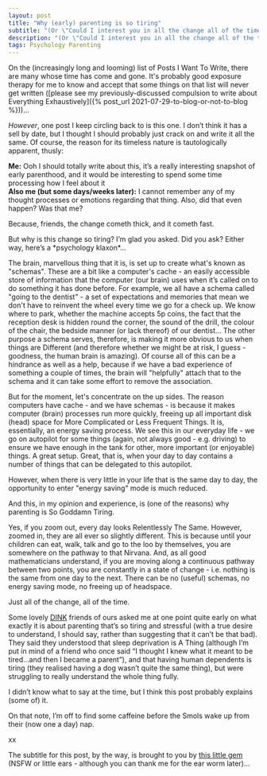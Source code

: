 ```yaml
---
layout: post
title: "Why (early) parenting is so tiring"
subtitle: "(Or \"Could I interest you in all the change all of the time?\")"
description: "(Or \"Could I interest you in all the change all of the time?\")"
tags: Psychology Parenting
---
```


On the (increasingly long and looming) list of Posts I Want To Write, there are many whose time has come and gone. It's probably good exposure therapy for me to know and accept that some things on that list will never get written ([please see my previously-discussed compulsion to write about Everything Exhaustively]({% post_url 2021-07-29-to-blog-or-not-to-blog %}))...

*However*, one post I keep circling back to is this one. I don’t think it has a sell by date, but I thought I should probably just crack on and write it all the same.  Of course, the reason for its timeless nature is tautologically apparent, thusly:

**Me:** Ooh I should totally write about this, it’s a really interesting snapshot of early parenthood, and it would be interesting to spend some time processing how I feel about it  
**Also me (but some days/weeks later):** I cannot remember any of my thought processes or emotions regarding that thing.  Also, did that even happen?  Was that me?

Because, friends, the change cometh thick, and it cometh fast.

But why is this change so tiring?  I’m glad you asked.  Did you ask?  Either way, here’s a \*psychology klaxon\*...

The brain, marvellous thing that it is, is set up to create what's known as "schemas". These are a bit like a computer's cache - an easily accessible store of information that the computer (our brain) uses when it’s called on to do something it has done before.  For example, we all have a schema called "going to the dentist" - a set of expectations and memories that mean we don't have to reinvent the wheel every time we go for a check up.  We know where to park, whether the machine accepts 5p coins, the fact that the reception desk is hidden round the corner, the sound of the drill, the colour of the chair, the bedside manner (or lack thereof) of our dentist...  The other purpose a schema serves, therefore, is making it more obvious to us when things are Different (and therefore whether we might be at risk, I guess - goodness, the human brain is amazing).  Of course all of this can be a hindrance as well as a help, because if we have a bad experience of something a couple of times, the brain will "helpfully" attach that to the schema and it can take some effort to remove the association.

But for the moment, let's concentrate on the up sides. The reason computers have cache - and we have schemas - is because it makes computer (brain) processes run more quickly, freeing up all important disk (head) space for More Complicated or Less Frequent Things. It is, essentially, an energy saving process. We see this in our everyday life - we go on autopilot for some things (again, not always good - e.g. driving) to ensure we have enough in the tank for other, more important (or enjoyable) things. A great setup. Great, that is, when your day to day contains a number of things that can be delegated to this autopilot.

However, when there is very little in your life that is the same day to day, the opportunity to enter "energy saving" mode is much reduced.

And this, in my opinion and experience, is (one of the reasons) why parenting is So Goddamn Tiring.

Yes, if you zoom out, every day looks Relentlessly The Same. However, zoomed in, they are all ever so slightly different.  This is because until your children can eat, walk, talk and go to the loo by themselves, you are somewhere on the pathway to that Nirvana. And, as all good mathematicians understand, if you are moving along a continuous pathway between two points, you are constantly in a state of change - i.e. nothing is the same from one day to the next.  There can be no (useful) schemas, no energy saving mode, no freeing up of headspace.

Just all of the change, all of the time.

Some lovely [DINK](https://en.wikipedia.org/wiki/DINK) friends of ours asked me at one point quite early on what exactly it is about parenting that’s so tiring and stressful (with a true desire to understand, I should say, rather than suggesting that it can’t be that bad).  They said they understood that sleep deprivation is A Thing (although I’m put in mind of a friend who once said “I thought I knew what it meant to be tired…and then I became a parent”), and that having human dependents is tiring (they realised having a dog wasn’t quite the same thing), but were struggling to really understand the whole thing fully.

I didn’t know what to say at the time, but I think this post probably explains (some of) it.

On that note, I’m off to find some caffeine before the Smols wake up from their (now one a day) nap.

xx

The subtitle for this post, by the way, is brought to you by [this little gem](https://www.youtube.com/watch?v=k1BneeJTDcU) (NSFW or little ears - although you can thank me for the ear worm later)...

